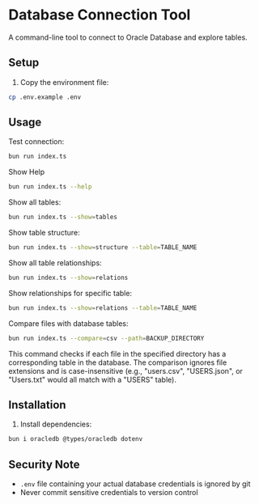 # Database Connection Tool

A command-line tool to connect to Oracle Database and explore tables.

## Setup

1. Copy the environment file:
```bash
cp .env.example .env
```

## Usage

Test connection:
```bash
bun run index.ts
```

Show Help
```bash
bun run index.ts --help
```

Show all tables:
```bash
bun run index.ts --show=tables
```

Show table structure:
```bash
bun run index.ts --show=structure --table=TABLE_NAME
```

Show all table relationships:
```bash
bun run index.ts --show=relations
```

Show relationships for specific table:
```bash
bun run index.ts --show=relations --table=TABLE_NAME
```

Compare files with database tables:
```bash
bun run index.ts --compare=csv --path=BACKUP_DIRECTORY
```
This command checks if each file in the specified directory has a corresponding table in the database. The comparison ignores file extensions and is case-insensitive (e.g., "users.csv", "USERS.json", or "Users.txt" would all match with a "USERS" table).

## Installation

1. Install dependencies:
```bash
bun i oracledb @types/oracledb dotenv
```

## Security Note
- `.env` file containing your actual database credentials is ignored by git
- Never commit sensitive credentials to version control
